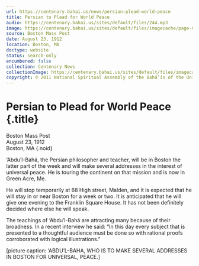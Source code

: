 ```yaml
---
url: https://centenary.bahai.us/news/persian-plead-world-peace
title: Persian to Plead for World Peace
audio: https://centenary.bahai.us/sites/default/files/244.mp3
image: https://centenary.bahai.us/sites/default/files/imagecache/page-main-image/images/press_clippings/08-23-1912%20Boston%20Mass%20Post%20Persian%20to%20Plead%20%20for%20Peace.png
source: Boston Mass Post
date: August 23, 1912
location: Boston, MA
doctype: website
status: search-only
encumbered: false
collection: Centenary News
collectionImage: https://centenary.bahai.us/sites/default/files/imagecache/theme-image/main_image/abdulbaha-overview-small_0.jpg
copyright: © 2011 National Spiritual Assembly of the Bahá’ís of the United States
---
```



# Persian to Plead for World Peace {.title}

Boston Mass Post  
August 23, 1912  
Boston, MA
{.noid}  



‘Abdu’l-Bahá, the Persian philosopher and teacher, will be in Boston the latter part of the week and will make several addresses in the interest of universal peace. He is touring the continent on that mission and is now in Green Acre, Me.

He will stop temporarily at 68 High street, Malden, and it is expected that he will stay in or near Boston for a week or two. It is anticipated that he will give one evening to the Franklin Square House. It has not been definitely decided where else he will speak.

The teachings of ‘Abdu’l-Bahá are attracting many because of their broadness. In a recent interview he said: “In this day every subject that is presented to a thoughtful audience must be done so with rational proofs corroborated with logical illustrations.”

\[picture caption: ‘ABDU’L-BAHA, WHO IS TO MAKE SEVERAL ADDRESSES IN BOSTON FOR UNIVERSAL, PEACE.\]